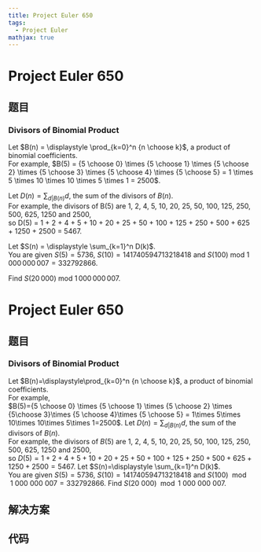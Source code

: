 ```yaml
---
title: Project Euler 650
tags:
  - Project Euler
mathjax: true
---
```

<escape><!-- more --></escape>
    
# Project Euler 650
## 题目
### Divisors of Binomial Product


Let $B(n) = \displaystyle \prod_{k=0}^n {n \choose k}$, a product of binomial coefficients.<br />
For example, $B(5) = {5 \choose 0} \times {5 \choose 1} \times {5 \choose 2}  \times {5 \choose 3} \times {5 \choose 4} \times {5 \choose 5} = 1 \times 5 \times 10 \times 10 \times 5 \times 1 = 2500$.


Let $D(n) = \displaystyle \sum_{d|B(n)} d$, the sum of the divisors of $B(n)$.<br />
For example, the divisors of B(5) are 1, 2, 4, 5, 10, 20, 25, 50, 100, 125, 250, 500, 625, 1250 and 2500,<br />
so D(5) = 1 + 2 + 4 + 5 + 10 + 20 + 25 + 50 + 100 + 125 + 250 + 500 + 625 + 1250 + 2500 = 5467.


Let $S(n) = \displaystyle \sum_{k=1}^n D(k)$.<br />
You are given $S(5) = 5736$, $S(10) = 141740594713218418$ and $S(100)$ mod $1\,000\,000\,007 = 332792866$.


Find $S(20\,000)$ mod $1\,000\,000\,007$.




# Project Euler 650
## 题目
### Divisors of Binomial Product

Let $B(n)=\displaystyle\prod_{k=0}^n {n \choose k}$, a product of binomial coefficients.<br>For example,<br>$B(5)={5 \choose 0} \times {5 \choose 1} \times {5 \choose 2} \times {5\choose 3}\times {5 \choose 4}\times {5 \choose 5} = 1\times 5\times 10\times 10\times 5\times 1=2500$.
Let $D(n)=\displaystyle \sum_{d|B(n)}d$, the sum of the divisors of $B(n)$.<br>For example, the divisors of $B(5)$ are $1$, $2$, $4$, $5$, $10$, $20$, $25$, $50$, $100$, $125$, $250$, $500$, $625$, $1250$ and $2500$,<br>so $D(5) = 1 + 2 + 4 + 5 + 10 + 20 + 25 + 50 + 100 + 125 + 250 + 500 + 625 + 1250 + 2500 = 5467$.
Let $S(n)=\displaystyle \sum_{k=1}^n D(k)$.<br>You are given $S(5)=5736$, $S(10)=141740594713218418$ and $S(100) \mod 1\ 000\ 000\ 007=332792866$.
Find $S(20\ 000) \mod 1\ 000\ 000\ 007$.


## 解决方案


## 代码


